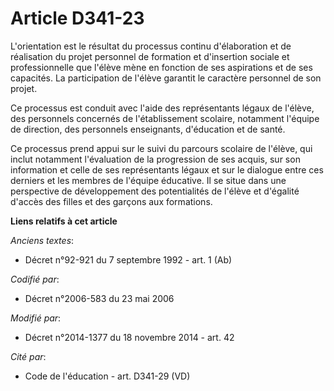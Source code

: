 # Article D341-23

L'orientation est le résultat du processus continu d'élaboration et de réalisation du projet personnel de formation et
d'insertion sociale et professionnelle que l'élève mène en fonction de ses aspirations et de ses capacités. La participation
de l'élève garantit le caractère personnel de son projet.

Ce processus est conduit avec l'aide des représentants légaux de l'élève, des personnels concernés de l'établissement
scolaire, notamment l'équipe de direction, des personnels enseignants, d'éducation et de santé.

Ce processus prend appui sur le suivi du parcours scolaire de l'élève, qui inclut notamment l'évaluation de la progression de
ses acquis, sur son information et celle de ses représentants légaux et sur le dialogue entre ces derniers et les membres de
l'équipe éducative. Il se situe dans une perspective de développement des potentialités de l'élève et d'égalité d'accès des
filles et des garçons aux formations.

**Liens relatifs à cet article**

_Anciens textes_:

  - Décret n°92-921 du 7 septembre 1992 - art. 1 (Ab)

_Codifié par_:

  - Décret n°2006-583 du 23 mai 2006

_Modifié par_:

  - Décret n°2014-1377 du 18 novembre 2014 - art. 42

_Cité par_:

  - Code de l'éducation - art. D341-29 (VD)
